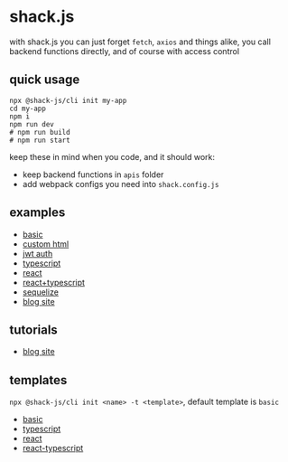# shack.js

with shack.js you can just forget `fetch`, `axios` and things alike, you call backend functions directly, and of course with access control


## quick usage

```
npx @shack-js/cli init my-app 
cd my-app
npm i
npm run dev
# npm run build
# npm run start
```

keep these in mind when you code, and it should work:

- keep backend functions in `apis` folder
- add webpack configs you need into `shack.config.js` 

## examples

- [basic](./examples/basic)
- [custom html](./examples/custom-html)
- [jwt auth](./examples/jwt-auth)
- [typescript](./examples/typescript)
- [react](./examples/react)
- [react+typescript](./examples/react-typescript)
- [sequelize](./examples/react-sequelize)
- [blog site](./examples/blog-site)

## tutorials

- [blog site](./examples/blog-site/README.md)

## templates

 `npx @shack-js/cli init <name> -t <template>`, default template is `basic`

- [basic](https://github.com/shack-js/template-basic)
- [typescript](https://github.com/shack-js/template-typescript)
- [react](https://github.com/shack-js/template-react)
- [react-typescript](https://github.com/shack-js/template-react-typescript)


